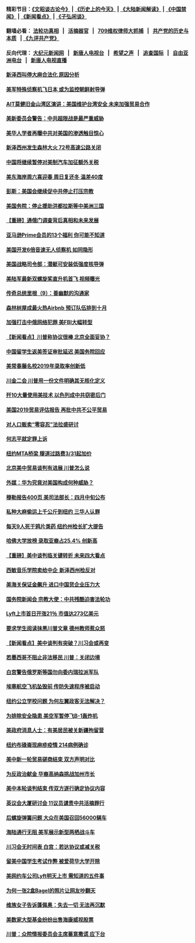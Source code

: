 #### 精彩节目：[《文昭谈古论今》](http://134.209.198.168/wenzhao) | [《历史上的今天》](http://134.209.198.168/today-in-history) | [《大陆新闻解读》](http://134.209.198.168/ntdtv-comedy) | [《中国禁闻》](http://134.209.198.168/ntdtv-news) | [《新闻看点》](http://134.209.198.168/news-insight) | [《子弘闲谈》](http://134.209.198.168/zihongxiantan/) 

  #### 翻墙必看： [法轮功真相](http://134.209.198.168:10000/videos/truth.html) &nbsp;&nbsp;|&nbsp;&nbsp; [活摘器官](http://134.209.198.168:10000/videos/res/Organs/) &nbsp;&nbsp;|&nbsp;&nbsp; [709维权律师大抓捕](http://134.209.198.168:10000/videos/709/) &nbsp;&nbsp;|&nbsp;&nbsp; [共产党的历史与本质](http://134.209.198.168:10000/videos/ccp.html) &nbsp;&nbsp;| [《九评共产党》](http://134.209.198.168:10000/videos/jiuping/) 

#### 反向代理： [大纪元新闻网](http://134.209.198.168:10080/) &nbsp;&nbsp;|&nbsp;&nbsp; [新唐人电视台](http://134.209.198.168:8000/) &nbsp;&nbsp;|&nbsp;&nbsp; [希望之声](http://134.209.198.168:8200/) &nbsp;&nbsp;|&nbsp;&nbsp; [追查国际](http://134.209.198.168:10010/) &nbsp;&nbsp;|&nbsp;&nbsp; [自由亚洲电台](http://134.209.198.168:9800/) &nbsp;&nbsp;|&nbsp;&nbsp; [新唐人电视直播](http://134.209.198.168/) 

#### [新泽西叫停大麻合法化 原因分析](../pages/nsc412/n11155324.md?t=04011237) 

#### [美军特殊侦察机飞日本 或为监控朝鲜射导弹](../pages/nsc412/n11154756.md?t=04011237) 

#### [AIT莫健旧金山湾区演讲：美国维护台湾安全 未来加强贸易合作](../pages/nsc412/n11154656.md?t=04011237) 

#### [美新委员会警告：中共超限战是最严重威胁](../pages/nsc412/n11153754.md?t=04011237) 

#### [美华人学者再曝中共对美国的渗透触目惊心](../pages/nsc412/n11150248.md?t=04011237) 

#### [新泽西州发生森林大火 72号高速公路关闭](../pages/nsc412/n11153542.md?t=04011237) 

#### [中国将继续暂停对美制汽车加征额外关税](../pages/nsc412/n11153472.md?t=04011237) 

#### [美东海岸周六喜迎春 周日复还冬 温差40度](../pages/nsc412/n11153370.md?t=04011237) 

#### [彭斯：美国会继续促中共停止打压宗教](../pages/nsc412/n11153230.md?t=04011237) 

#### [美国务院：停止援助洪都拉斯等中美洲三国](../pages/nsc412/n11152947.md?t=04011237) 

#### [【重磅】通俄门调查背后真相和未来发展](../pages/nsc412/n11149763.md?t=04011237) 

#### [亚马逊Prime会员的13个福利 你可能不知道](../pages/nsc412/n11110603.md?t=04011237) 

#### [美国开发6倍音速无人侦察机 如同隐形](../pages/nsc412/n11152824.md?t=04011237) 

#### [美国战略司令部：潜艇可安装低强度核导弹](../pages/nsc412/n11152538.md?t=04011237) 

#### [美陆军最新双螺旋桨直升机首飞 视频曝光](../pages/nsc412/n11142593.md?t=04011237) 

#### [传奇总统里根（9）：善幽默的沟通家](../pages/nsc412/n11151700.md?t=04011237) 

#### [森林树屋成最火热Airbnb 预订队伍排到十月](../pages/nsc412/n11151820.md?t=04011237) 

#### [加强打击中俄网络犯罪 美FBI大幅转型](../pages/nsc412/n11151611.md?t=04011237) 

#### [【新闻看点】川普称协议很棒 北京全面妥协？](../pages/nsc412/n11151468.md?t=04011237) 

#### [中国留学生返美签证审批延迟 美国务院回应](../pages/nsc412/n11151314.md?t=04011237) 

#### [美常春藤名校2019年录取率创新低](../pages/nsc412/n11151277.md?t=04011237) 

#### [川金二会 川普用一份文件明确其无核化定义](../pages/nsc412/n11151140.md?t=04011237) 

#### [歼10大量使用美技术 以色列成中共窃密后门](../pages/nsc412/n11143429.md?t=04011237) 

#### [美国2019贸易评估报告 再批中共不公平贸易](../pages/nsc412/n11150818.md?t=04011237) 

#### [对人口贩卖“零容忍”法拉盛研讨](../pages/nsc412/n11150877.md?t=04011237) 

#### [何志平就定罪上诉](../pages/nsc412/n11150869.md?t=04011237) 

#### [纽约MTA桥梁 隧道过路费3/31起加价](../pages/nsc412/n11150854.md?t=04011237) 

#### [北京美中贸易谈判有进展 川普怎么说](../pages/nsc412/n11150224.md?t=04011237) 

#### [外媒：华为究竟对美国构成何种威胁？](../pages/nsc412/n11149562.md?t=04011237) 

#### [穆勒报告400页 美司法部长：四月中旬公布](../pages/nsc412/n11150091.md?t=04011237) 

#### [私种大麻偷运上千公斤到纽约 三华人认罪](../pages/nsc412/n11148686.md?t=04011237) 

#### [每天9人死于鸦片类药 纽约州检长扩大提告](../pages/nsc412/n11148700.md?t=04011237) 

#### [哈佛大学放榜 录取亚裔占25.4% 创新高](../pages/nsc412/n11149841.md?t=04011237) 

#### [【重磅】美中谈判临关键转折 未来四大看点](../pages/nsc412/n11149718.md?t=04011237) 

#### [西敏音乐学院卖给中企 新泽西州检反对](../pages/nsc412/n11149680.md?t=04011237) 

#### [美海关保证金飙升 进口中国货企业压力大](../pages/nsc412/n11149090.md?t=04011237) 

#### [国务院新闻会 宗教大使：中共残酷迫害法轮功](../pages/nsc412/n11149870.md?t=04011237) 

#### [Lyft上市首日开涨21％ 市值达273亿美元](../pages/nsc412/n11149695.md?t=04011237) 

#### [要求学生阅读抹黑川普文章 德州教师惹众怒](../pages/nsc412/n11149736.md?t=04011237) 

#### [【新闻看点】美中谈判有突破？川习会或再变](../pages/nsc412/n11149469.md?t=04011237) 

#### [若墨西哥不阻止非法移民 川普：关闭边境](../pages/nsc412/n11149488.md?t=04011237) 

#### [白宫警告俄罗斯等国勿向委内瑞拉派军队](../pages/nsc412/n11149658.md?t=04011237) 

#### [埃塞航空飞机坠毁前 传防失速程序被启动](../pages/nsc412/n11149281.md?t=04011237) 

#### [纽约公立学校问题 为何左翼政客无法解决？](../pages/nsc412/n11148665.md?t=04011237) 

#### [为排除安全隐患 美空军暂停飞B-1轰炸机](../pages/nsc412/n11149312.md?t=04011237) 

#### [美政府消息人士：有美居民被关新疆拘留营](../pages/nsc412/n11149339.md?t=04011237) 

#### [纽约布碌崙现麻疹疫情 214病例确诊](../pages/nsc412/n11148696.md?t=04011237) 

#### [美中新一轮贸易磋商结束 双方声明对比](../pages/nsc412/n11149183.md?t=04011237) 

#### [为反政治献金 华裔高纳森挑战加州市长](../pages/nsc412/n11147254.md?t=04011237) 

#### [美中本轮谈判结束 传双方逐行确定协议内容](../pages/nsc412/n11148669.md?t=04011237) 

#### [英议会大厦研讨会 11议员谴责中共活摘罪行](../pages/nsc412/n11147307.md?t=04011237) 

#### [后螺旋弹簧问题 大众在美国召回56000辆车](../pages/nsc412/n11148541.md?t=04011237) 

#### [海陆通行无阻 美军展示新型两栖战斗车](../pages/nsc412/n11148536.md?t=04011237) 

#### [川习会无时间表 白宫：若达协议或减关税](../pages/nsc412/n11147333.md?t=04011237) 

#### [留美中国学生考试作弊 被爱荷华大学开除](../pages/nsc412/n11147726.md?t=04011237) 

#### [美网约车公司Lyft明天上市 需知道的五件事](../pages/nsc412/n11147465.md?t=04011237) 

#### [为何一张2盒Bagel的照片让网友吵翻天](../pages/nsc412/n11147104.md?t=04011237) 

#### [维族女子告诉蓬佩奥：失去一切 无法再沉默](../pages/nsc412/n11135743.md?t=04011237) 

#### [美数家大型基金纷纷出售海康威视股票](../pages/nsc412/n11147111.md?t=04011237) 

#### [川普：众院情报委员会主席蓄意撒谎 应下台](../pages/nsc412/n11146907.md?t=04011237) 

